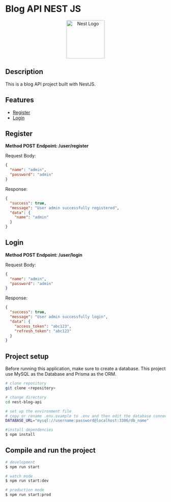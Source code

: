 # Blog API NEST JS

<p align="center">
  <a href="http://nestjs.com/" target="blank"><img src="https://nestjs.com/img/logo-small.svg" width="120" alt="Nest Logo" /></a>
</p>

## Description

This is a blog API project built with NestJS.

## Features

- [Register](#register)
- [Login](#login)

## Register

**Method POST**
**Endpoint: /user/register**

Request Body:

```json
{
  "name": "admin",
  "password": "admin"
}
```

Response:

```json
{
  "success": true,
  "message": "User admin successfully registered",
  "data": {
    "name": "admin"
  }
}
```

## Login

**Method POST**
**Endpoint: /user/login**

Request Body:

```json
{
  "name": "admin",
  "password": "admin"
}
```

Response:

```json
{
  "success": true,
  "message": "User admin successfully login",
  "data": {
    "access_token": "abc123",
    "refresh_token": "abc123"
  }
}
```

## Project setup

Before running this application, make sure to create a database. This project use MySQL as the Database and Prisma as the ORM.

```bash
# clone repository
git clone <repository>

# change directory
cd nest-blog-api

# set up the environment file
# copy or rename .env.example to .env and then edit the database connection details.
DATABASE_URL="mysql://username:password@localhost:3306/db_name"

#install dependencies
$ npm install
```

## Compile and run the project

```bash
# development
$ npm run start

# watch mode
$ npm run start:dev

# production mode
$ npm run start:prod
```
